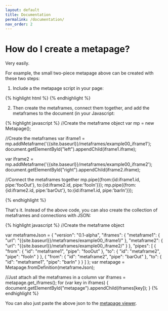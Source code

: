 ```yaml
---
layout: default
title: Documentation
permalink: /documentation/
nav_order: 2
---
```


# How do I create a metapage?

Very easily.

For example, the small two-piece metapage above can be created with these two steps:

1) Include a the metapage script in your page:

{% highlight html %}
	<script src="https://pages.git.com{{site.baseurl}}{{site.data.urls.metapage_library_path}}"></script>
{% endhighlight %}

2) Then create the metaframes, connect them together, and add the metaframes to the document (in your Javascript:

{% highlight javascript %}
  //Create the metaframe object
  var mp = new Metapage();

  //Create the metaframes
  var iframe1 = mp.addMetaframe('{{site.baseurl}}/metaframes/example00_iframe1');
  document.getElementById("left").appendChild(iframe1.iframe);

  var iframe2 = mp.addMetaframe('{{site.baseurl}}/metaframes/example00_iframe2');
  document.getElementById("right").appendChild(iframe2.iframe);

  //Connect the metaframes together
  mp.pipe({from:{id:iframe1.id, pipe:'fooOut'}, to:{id:iframe2.id, pipe:'fooIn'}});
  mp.pipe({from:{id:iframe2.id, pipe:'barOut'}, to:{id:iframe1.id, pipe:'barIn'}});

{% endhighlight %}

That's it. Instead of the above code, you can also create the collection of metaframes and connections with JSON:

{% highlight javascript %}
  //Create the metaframe object

  var metaframeJson = {
    "version": "0.1-alpha",
    "iframes": {
      "metaframe1": {
        "url": "{{site.baseurl}}/metaframes/example00_iframe1/"
      },
      "metaframe2": {
        "url": "{{site.baseurl}}/metaframes/example00_iframe2/"
      }
    },
    "pipes": [
      {
        "from": {
          "id": "metaframe1",
          "pipe": "fooOut"
        },
        "to": {
          "id": "metaframe2",
          "pipe": "fooIn"
        }
      },
      {
        "from": {
          "id": "metaframe2",
          "pipe": "barOut"
        },
        "to": {
          "id": "metaframe1",
          "pipe": "barIn"
        }
      }
    ]
  };
  var metapage = Metapage.fromDefinition(metaframeJson);

  //Just attach all the metaframes in a column
  var iframes = metapage.get_iframes();
  for (var key in iframes) {
    document.getElementById("metapage").appendChild(iframes[key]);
  }
{% endhighlight %}

You can also just paste the above json to the [metapage viewer]({{site.baseurl}}/tools/metapageview).
